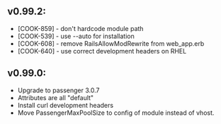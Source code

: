 ## v0.99.2:

* [COOK-859] - don't hardcode module path
* [COOK-539] - use --auto for installation
* [COOK-608] - remove RailsAllowModRewrite from web_app.erb
* [COOK-640] - use correct development headers on RHEL

## v0.99.0:

* Upgrade to passenger 3.0.7
* Attributes are all "default"
* Install curl development headers
* Move PassengerMaxPoolSize to config of module instead of vhost.
